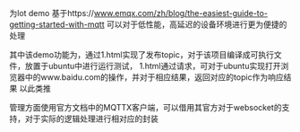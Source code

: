为lot demo
基于https://www.emqx.com/zh/blog/the-easiest-guide-to-getting-started-with-mqtt
可以对于低性能，高延迟的设备环境进行更为便捷的处理

其中该demo功能为，通过1.html实现了发布topic，对于该项目编译成可执行文件，放置于ubuntu中进行运行测试，
1.html通过请求，可对于ubuntu实现打开浏览器中的www.baidu.com的操作，并对于相应结果，返回对应的topic作为响应结果
以此类推

管理方面使用官方文档中的MQTTX客户端，可以借用其官方对于websocket的支持，对于实际的逻辑处理进行相对应的封装
